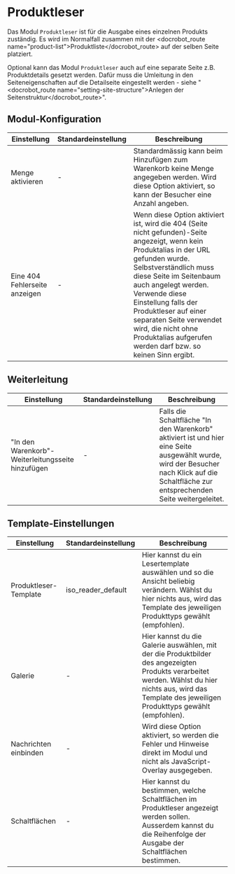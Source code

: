 # Produktleser


Das Modul `Produktleser` ist für die Ausgabe eines einzelnen Produkts zuständig. Es wird im Normalfall zusammen mit der <docrobot_route name="product-list">Produktliste</docrobot_route> auf der selben Seite platziert.

Optional kann das Modul `Produktleser` auch auf eine separate Seite z.B. Produktdetails gesetzt werden. Dafür muss die Umleitung in den Seiteneigenschaften auf die Detailseite eingestellt werden - siehe "<docrobot_route name="setting-site-structure">Anlegen der Seitenstruktur</docrobot_route>".

## Modul-Konfiguration

<table>
	<thead>
		<tr>
			<th>Einstellung</th>
			<th>Standardeinstellung</th>
			<th>Beschreibung</th>
		</tr>
	</thead>
	<tbody>
		<tr>
			<td>Menge aktivieren</td>
			<td>-</td>
			<td>Standardmässig kann beim Hinzufügen zum Warenkorb keine Menge angegeben werden. Wird diese Option aktiviert, so kann der Besucher eine Anzahl angeben.</td>
		</tr>
		<tr>
			<td>Eine 404 Fehlerseite anzeigen</td>
			<td>-</td>
			<td>Wenn diese Option aktiviert ist, wird die 404 (Seite nicht gefunden)-Seite angezeigt, wenn kein Produktalias in der URL gefunden wurde. Selbstverständlich muss diese Seite im Seitenbaum auch angelegt werden. Verwende diese Einstellung falls der Produktleser auf einer separaten Seite verwendet wird, die nicht ohne Produktalias aufgerufen werden darf bzw. so keinen Sinn ergibt.</td>
		</tr>
	</tbody>
</table>

## Weiterleitung

<table>
	<thead>
		<tr>
			<th>Einstellung</th>
			<th>Standardeinstellung</th>
			<th>Beschreibung</th>
		</tr>
	</thead>
	<tbody>
		<tr>
			<td>"In den Warenkorb"-Weiterleitungsseite hinzufügen</td>
			<td>-</td>
			<td>Falls die Schaltfläche "In den Warenkorb" aktiviert ist und hier eine Seite ausgewählt wurde, wird der Besucher nach Klick auf die Schaltfläche zur entsprechenden Seite weitergeleitet.</td>
		</tr>
	</tbody>
</table>

## Template-Einstellungen

<table>
	<thead>
		<tr>
			<th>Einstellung</th>
			<th>Standardeinstellung</th>
			<th>Beschreibung</th>
		</tr>
	</thead>
	<tbody>
		<tr>
			<td>Produktleser-Template</td>
			<td>iso_reader_default</td>
			<td>Hier kannst du ein Lesertemplate auswählen und so die Ansicht beliebig verändern. Wählst du hier nichts aus, wird das Template des jeweiligen Produkttyps gewählt (empfohlen).</td>
		</tr>
		<tr>
			<td>Galerie</td>
			<td>-</td>
			<td>Hier kannst du die Galerie auswählen, mit der die Produktbilder des angezeigten Produkts verarbeitet werden. Wählst du hier nichts aus, wird das Template des jeweiligen Produkttyps gewählt (empfohlen).</td>
		</tr>
		<tr>
			<td>Nachrichten einbinden</td>
			<td>-</td>
			<td>Wird diese Option aktiviert, so werden die Fehler und Hinweise direkt im Modul und nicht als JavaScript-Overlay ausgegeben.</td>
		</tr>
		<tr>
			<td>Schaltflächen</td>
			<td>-</td>
			<td>Hier kannst du bestimmen, welche Schaltflächen im Produktleser angezeigt werden sollen. Ausserdem kannst du die Reihenfolge der Ausgabe der Schaltflächen bestimmen.</td>
		</tr>
	</tbody>
</table>
